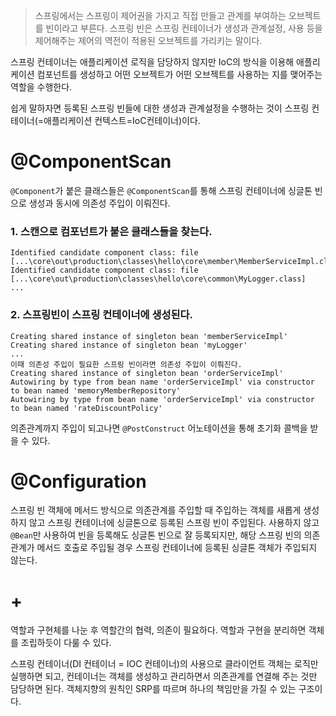> 스프링에서는 스프링이 제어권을 가지고 직접 만들고 관계를 부여하는 오브젝트를 빈이라고 부른다. 스프링 빈은 스프링 컨테이너가 생성과 관계설정, 사용
등을 제어해주는 제어의 역전이 적용된 오브젝트를 가리키는 말이다.

스프링 컨테이너는 애플리케이션 로직을 담당하지 않지만 IoC의 방식을 이용해 애플리케이션 컴포넌트를 생성하고 
어떤 오브젝트가 어떤 오브젝트를 사용하는 지를 맺어주는 역할을 수행한다.

쉽게 말하자면 등록된 스프링 빈들에 대한 생성과 관계설정을 수행하는 것이 스프링 컨테이너(=애플리케이션 컨텍스트=IoC컨테이너)이다.

# @ComponentScan
`@Component`가 붙은 클래스들은 `@ComponentScan`를 통해 스프링 컨테이너에 싱글톤 빈으로 생성과 동시에 의존성 주입이 이뤄진다.

### 1. 스캔으로 컴포넌트가 붙은 클래스들을 찾는다.
```
Identified candidate component class: file [...\core\out\production\classes\hello\core\member\MemberServiceImpl.class]
Identified candidate component class: file [...\core\out\production\classes\hello\core\common\MyLogger.class]
...
```
### 2. 스프링빈이 스프링 컨테이너에 생성된다.
```
Creating shared instance of singleton bean 'memberServiceImpl'
Creating shared instance of singleton bean 'myLogger'
...
이때 의존성 주입이 필요한 스프링 빈이라면 의존성 주입이 이뤄진다.
Creating shared instance of singleton bean 'orderServiceImpl'
Autowiring by type from bean name 'orderServiceImpl' via constructor to bean named 'memoryMemberRepository'
Autowiring by type from bean name 'orderServiceImpl' via constructor to bean named 'rateDiscountPolicy'
```
의존관계까지 주입이 되고나면 `@PostConstruct` 어노테이션을 통해 초기화 콜백을 받을 수 있다.

# @Configuration

스프링 빈 객체에 메서드 방식으로 의존관계를 주입할 때 주입하는 객체를 새롭게 생성하지 않고 스프링 컨테이너에 싱글톤으로 등록된 스프링 빈이 주입된다.
사용하지 않고 `@Bean`만 사용하여 빈을 등록해도 싱글톤 빈으로 잘 등록되지만, 해당 스프링 빈의 의존관계가 메서드 호출로 주입될 경우 스프링 컨테이너에 등록된 싱글톤 객체가 주입되지 않는다.

# +
역할과 구현체를 나눈 후 역할간의 협력, 의존이 필요하다. 역할과 구현을 분리하면 객체를 조립하듯이 다룰 수 있다. 

스프링 컨테이너(DI 컨테이너 = IOC 컨테이너)의 사용으로 클라이언트 객체는 로직만 실행하면 되고, 
컨테이너는 객체를 생성하고 관리하면서 의존관계를 연결해 주는 것만 담당하면 된다.
객체지향의 원칙인 SRP를 따르며 하나의 책임만을 가질 수 있는 구조이다.
